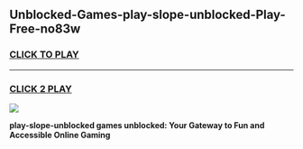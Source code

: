 
## Unblocked-Games-play-slope-unblocked-Play-Free-no83w
<h3>
<a href="https://premium76.site?title=play-slope-unblocked&ref=23A">CLICK TO PLAY</a></h3>
<hr>

<h3>
<a href="https://premium76.site?title=play-slope-unblocked&ref=23A">CLICK 2 PLAY</a>
  
</h3>

<a href="https://premium76.site?title=play-slope-unblocked&ref=23A"><img src="https://clearcache.store/games.png"></a>


**play-slope-unblocked games unblocked: Your Gateway to Fun and Accessible Online Gaming**
